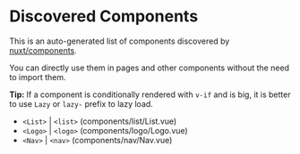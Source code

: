 # Discovered Components

This is an auto-generated list of components discovered by [nuxt/components](https://github.com/nuxt/components).

You can directly use them in pages and other components without the need to import them.

**Tip:** If a component is conditionally rendered with `v-if` and is big, it is better to use `Lazy` or `lazy-` prefix to lazy load.

- `<List>` | `<list>` (components/list/List.vue)
- `<Logo>` | `<logo>` (components/logo/Logo.vue)
- `<Nav>` | `<nav>` (components/nav/Nav.vue)
